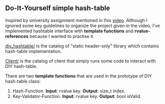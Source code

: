 ## Do-It-Yourself simple hash-table

Inspired by university assignment mentioned in this [video](https://www.youtube.com/watch?v=kQsHF7C-FUY).
Although I ignored some key guidelines to organize the project given in the video, I've implemented hashtable interface with **template functions** and **rvalue-references** because I wanted to practise it.

[diy_hashtable/](https://github.com/AlekseyLapunov/Practise_cpp/tree/main/DIY_HashTable/diy_hashtable) is the catalog of "static header-only" library which contains hash-table implementation.

[Client/](https://github.com/AlekseyLapunov/Practise_cpp/tree/main/DIY_HashTable/Client) is the catalog of client that simply runs some code to interact with DIY hash-table.

There are two **template functions** that are used in the prototype of DIY hash-table class:
1. Hash-Function. **Input**: rvalue key. **Output**: size_t index.
2. Key-Validator-Function. **Input**: rvalue key. **Output**: bool isValid.
